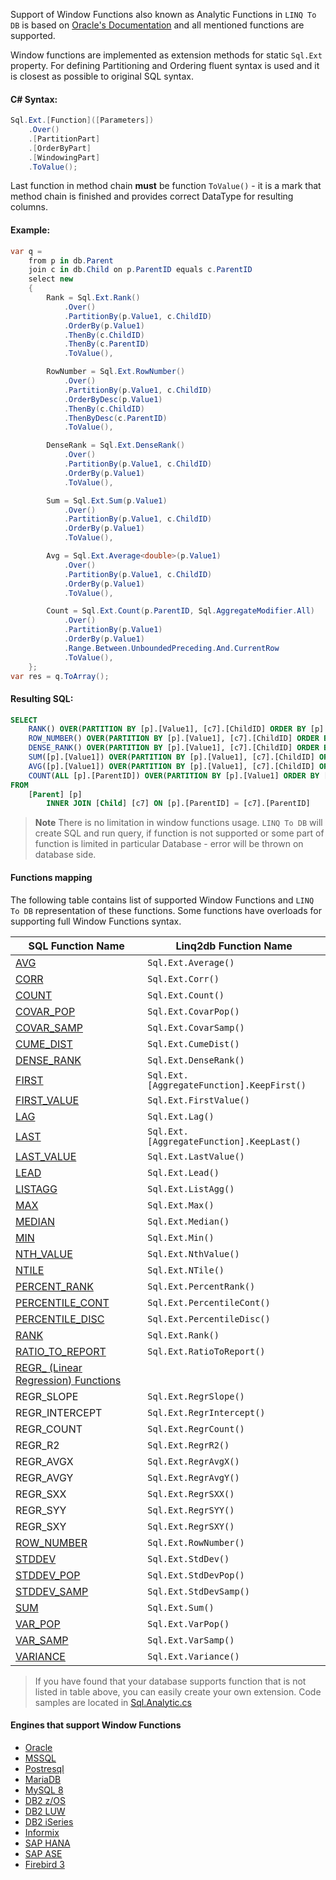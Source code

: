 Support of Window Functions also known as Analytic Functions in `LINQ To DB` is based on [Oracle's Documentation](https://docs.oracle.com/cd/E11882_01/server.112/e41084/functions004.htm) and all mentioned functions are supported. 

Window functions are implemented as extension methods for static `Sql.Ext` property. For defining Partitioning and Ordering fluent syntax is used and it is closest as possible to original SQL syntax.

#### C# Syntax:
```cs
Sql.Ext.[Function]([Parameters])
	.Over()
	.[PartitionPart]
	.[OrderByPart]
	.[WindowingPart]
	.ToValue();
```

Last function in method chain **must** be function `ToValue()` - it is a mark that method chain is finished and provides correct DataType for resulting columns.

#### Example:

```c#
var q = 
	from p in db.Parent
	join c in db.Child on p.ParentID equals c.ParentID 
	select new
	{
		Rank = Sql.Ext.Rank()
			.Over()
			.PartitionBy(p.Value1, c.ChildID)
			.OrderBy(p.Value1)
			.ThenBy(c.ChildID)
			.ThenBy(c.ParentID)
			.ToValue(),

		RowNumber = Sql.Ext.RowNumber()
			.Over()
			.PartitionBy(p.Value1, c.ChildID)
			.OrderByDesc(p.Value1)
			.ThenBy(c.ChildID)
			.ThenByDesc(c.ParentID)
			.ToValue(),

		DenseRank = Sql.Ext.DenseRank()
			.Over()
			.PartitionBy(p.Value1, c.ChildID)
			.OrderBy(p.Value1)
			.ToValue(),

		Sum = Sql.Ext.Sum(p.Value1)
			.Over()
			.PartitionBy(p.Value1, c.ChildID)
			.OrderBy(p.Value1)
			.ToValue(),

		Avg = Sql.Ext.Average<double>(p.Value1)
			.Over()
			.PartitionBy(p.Value1, c.ChildID)
			.OrderBy(p.Value1)
			.ToValue(),

		Count = Sql.Ext.Count(p.ParentID, Sql.AggregateModifier.All)
			.Over()
			.PartitionBy(p.Value1)
			.OrderBy(p.Value1)
			.Range.Between.UnboundedPreceding.And.CurrentRow
			.ToValue(),
	};
var res = q.ToArray();
```
#### Resulting SQL:
```sql
SELECT
	RANK() OVER(PARTITION BY [p].[Value1], [c7].[ChildID] ORDER BY [p].[Value1], [c7].[ChildID], [c7].[ParentID]) as [c1],
	ROW_NUMBER() OVER(PARTITION BY [p].[Value1], [c7].[ChildID] ORDER BY [p].[Value1] DESC, [c7].[ChildID], [c7].[ParentID] DESC) as [c2],
	DENSE_RANK() OVER(PARTITION BY [p].[Value1], [c7].[ChildID] ORDER BY [p].[Value1]) as [c3],
	SUM([p].[Value1]) OVER(PARTITION BY [p].[Value1], [c7].[ChildID] ORDER BY [p].[Value1]) as [c4],
	AVG([p].[Value1]) OVER(PARTITION BY [p].[Value1], [c7].[ChildID] ORDER BY [p].[Value1]) as [c5],
	COUNT(ALL [p].[ParentID]) OVER(PARTITION BY [p].[Value1] ORDER BY [p].[Value1] RANGE BETWEEN UNBOUNDED PRECEDING AND CURRENT ROW) as [c6]
FROM
	[Parent] [p]
		INNER JOIN [Child] [c7] ON [p].[ParentID] = [c7].[ParentID]
```

>**Note** There is no limitation in window functions usage. `LINQ To DB` will create SQL and run query, if function is not supported or some part of function is limited in particular Database - error will be thrown on database side.

#### Functions mapping
The following table contains list of supported Window Functions and `LINQ To DB` representation of these functions. Some functions have overloads for supporting full Window Functions syntax.

SQL Function Name                                                                                              | Linq2db Function Name 
------------------------------------                                                                           |----------------------
[AVG](https://docs.oracle.com/cd/E11882_01/server.112/e41084/functions018.htm)                                 | `Sql.Ext.Average()`
[CORR](https://docs.oracle.com/cd/E11882_01/server.112/e41084/functions035.htm)                                | `Sql.Ext.Corr()`
[COUNT](https://docs.oracle.com/cd/E11882_01/server.112/e41084/functions039.htm)                               | `Sql.Ext.Count()`
[COVAR_POP](https://docs.oracle.com/cd/E11882_01/server.112/e41084/functions040.htm)                           | `Sql.Ext.CovarPop()`
[COVAR_SAMP](https://docs.oracle.com/cd/E11882_01/server.112/e41084/functions041.htm)                          | `Sql.Ext.CovarSamp()`
[CUME_DIST](https://docs.oracle.com/cd/E11882_01/server.112/e41084/functions043.htm)                           | `Sql.Ext.CumeDist()`
[DENSE_RANK](https://docs.oracle.com/cd/E11882_01/server.112/e41084/functions052.htm)                          | `Sql.Ext.DenseRank()`
[FIRST](https://docs.oracle.com/cd/E11882_01/server.112/e41084/functions065.htm)                               | `Sql.Ext.[AggregateFunction].KeepFirst()`
[FIRST_VALUE](https://docs.oracle.com/cd/E11882_01/server.112/e41084/functions066.htm)                         | `Sql.Ext.FirstValue()`
[LAG](https://docs.oracle.com/cd/E11882_01/server.112/e41084/functions082.htm)                                 | `Sql.Ext.Lag()` 
[LAST](https://docs.oracle.com/cd/E11882_01/server.112/e41084/functions083.htm)                                | `Sql.Ext.[AggregateFunction].KeepLast()`
[LAST_VALUE](https://docs.oracle.com/cd/E11882_01/server.112/e41084/functions085.htm)                          | `Sql.Ext.LastValue()`
[LEAD](https://docs.oracle.com/cd/E11882_01/server.112/e41084/functions086.htm)                                | `Sql.Ext.Lead()`
[LISTAGG](https://docs.oracle.com/cd/E11882_01/server.112/e41084/functions089.htm)                             | `Sql.Ext.ListAgg()`
[MAX](https://docs.oracle.com/cd/E11882_01/server.112/e41084/functions098.htm)                                 | `Sql.Ext.Max()`
[MEDIAN](https://docs.oracle.com/cd/E11882_01/server.112/e41084/functions099.htm)                              | `Sql.Ext.Median()`
[MIN](https://docs.oracle.com/cd/E11882_01/server.112/e41084/functions100.htm)                                 | `Sql.Ext.Min()`
[NTH_VALUE](https://docs.oracle.com/cd/E11882_01/server.112/e41084/functions114.htm)                           | `Sql.Ext.NthValue()`
[NTILE](https://docs.oracle.com/cd/E11882_01/server.112/e41084/functions115.htm)                               | `Sql.Ext.NTile()`
[PERCENT_RANK](https://docs.oracle.com/cd/E11882_01/server.112/e41084/functions126.htm)                        | `Sql.Ext.PercentRank()`
[PERCENTILE_CONT](https://docs.oracle.com/cd/E11882_01/server.112/e41084/functions127.htm)                     | `Sql.Ext.PercentileCont()`
[PERCENTILE_DISC](https://docs.oracle.com/cd/E11882_01/server.112/e41084/functions128.htm)                     | `Sql.Ext.PercentileDisc()`
[RANK](https://docs.oracle.com/cd/E11882_01/server.112/e41084/functions141.htm)                                | `Sql.Ext.Rank()`
[RATIO_TO_REPORT](https://docs.oracle.com/cd/E11882_01/server.112/e41084/functions142.htm)                     | `Sql.Ext.RatioToReport()`
[REGR_ (Linear Regression) Functions](https://docs.oracle.com/cd/E11882_01/server.112/e41084/functions151.htm) | 
REGR_SLOPE                                                                                                     | `Sql.Ext.RegrSlope()`
REGR_INTERCEPT                                                                                                 | `Sql.Ext.RegrIntercept()`
REGR_COUNT                                                                                                     | `Sql.Ext.RegrCount()`
REGR_R2                                                                                                        | `Sql.Ext.RegrR2()`
REGR_AVGX                                                                                                      | `Sql.Ext.RegrAvgX()`
REGR_AVGY                                                                                                      | `Sql.Ext.RegrAvgY()`
REGR_SXX                                                                                                       | `Sql.Ext.RegrSXX()`
REGR_SYY                                                                                                       | `Sql.Ext.RegrSYY()`
REGR_SXY                                                                                                       | `Sql.Ext.RegrSXY()`
[ROW_NUMBER](https://docs.oracle.com/cd/E11882_01/server.112/e41084/functions156.htm)                          | `Sql.Ext.RowNumber()`
[STDDEV](https://docs.oracle.com/cd/E11882_01/server.112/e41084/functions178.htm)                              | `Sql.Ext.StdDev()`
[STDDEV_POP](https://docs.oracle.com/cd/E11882_01/server.112/e41084/functions179.htm)                          | `Sql.Ext.StdDevPop()`
[STDDEV_SAMP](https://docs.oracle.com/cd/E11882_01/server.112/e41084/functions180.htm)                         | `Sql.Ext.StdDevSamp()`
[SUM](https://docs.oracle.com/cd/E11882_01/server.112/e41084/functions182.htm)                                 | `Sql.Ext.Sum()`
[VAR_POP](https://docs.oracle.com/cd/E11882_01/server.112/e41084/functions230.htm)                             | `Sql.Ext.VarPop()`
[VAR_SAMP](https://docs.oracle.com/cd/E11882_01/server.112/e41084/functions231.htm)                            | `Sql.Ext.VarSamp()`
[VARIANCE](https://docs.oracle.com/cd/E11882_01/server.112/e41084/functions232.htm)                            | `Sql.Ext.Variance()`

>If you have found that your database supports function that is not listed in table above, you can easily create your own extension. Code samples are located in [Sql.Analytic.cs](https://github.com/linq2db/linq2db/blob/master/Source/Sql/Sql.Analytic.cs#L399)

#### Engines that support Window Functions
- [Oracle](https://docs.oracle.com/cd/E11882_01/server.112/e41084/functions004.htm)
- [MSSQL](https://docs.microsoft.com/en-us/sql/t-sql/queries/select-over-clause-transact-sql)
- [Postresql](https://www.postgresql.org/docs/current/static/tutorial-window.html)
- [MariaDB](https://mariadb.com/kb/en/mariadb/window-functions)
- [MySQL 8](https://dev.mysql.com/doc/refman/8.0/en/window-functions-usage.html)
- [DB2 z/OS](https://www.ibm.com/support/knowledgecenter/en/SSEPEK_12.0.0/sqlref/src/tpc/db2z_olapspecification.html)
- [DB2 LUW](https://www.ibm.com/support/knowledgecenter/en/SSEPGG_11.1.0/com.ibm.db2.luw.sql.ref.doc/doc/r0023461.html)
- [DB2 iSeries](https://www.ibm.com/support/knowledgecenter/en/ssw_ibm_i_73/sqlp/rbafyolap.htm)
- [Informix](https://www.ibm.com/support/knowledgecenter/en/SSGU8G_12.1.0/com.ibm.sqls.doc/ids_sqs_2584.htm)
- [SAP HANA](http://help-legacy.sap.com/saphelp_hanaplatform/helpdata/en/20/a353327519101495dfd0a87060a0d3/content.htm)
- [SAP ASE](http://infocenter.sybase.com/help/index.jsp?topic=/com.sybase.infocenter.dc38151.1602/doc/html/san1278452950084.html)
- [Firebird 3](https://www.firebirdsql.org/file/documentation/release_notes/html/en/3_0/rnfb30-dml-windowfuncs.html)